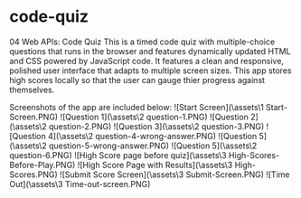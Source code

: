 # code-quiz
04 Web APIs: Code Quiz
This is a timed code quiz with multiple-choice questions that runs in the browser and features dynamically updated HTML and CSS powered by JavaScript code. It features a clean and responsive, polished user interface that adapts to multiple screen sizes. This app stores high scores locally so that the user can gauge thier progress against themselves.

Screenshots of the app are included below:
![Start Screen](\assets\1 Start-Screen.PNG)
![Question 1](\assets\2 question-1.PNG)
![Question 2](\assets\2 question-2.PNG)
![Question 3](\assets\2 question-3.PNG)
![Question 4](\assets\2 question-4-wrong-answer.PNG)
![Question 5](\assets\2 question-5-wrong-answer.PNG)
![Question 5](\assets\2 question-6.PNG)
![High Score page before quiz](\assets\3 High-Scores-Before-Play.PNG)
![High Score Page with Results](\assets\3 High-Scores.PNG)
![Submit Score Screen](\assets\3 Submit-Screen.PNG)
![Time Out](\assets\3 Time-out-screen.PNG)

